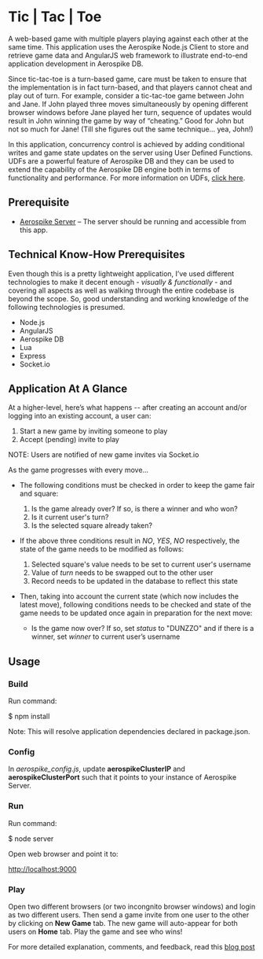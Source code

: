 # Tic | Tac | Toe

A web-based game with multiple players playing against each other at the same time. This application uses the Aerospike Node.js Client to store and retrieve game data and AngularJS web framework to illustrate end-to-end application development in Aerospike DB.

Since tic-tac-toe is a turn-based game, care must be taken to ensure that the implementation is in fact turn-based, and that players cannot cheat and play out of turn. For example, consider a tic-tac-toe game between John and Jane. If John played three moves simultaneously by opening different browser windows before Jane played her turn, sequence of updates would result in John winning the game by way of “cheating.” Good for John but not so much for Jane! (Till she figures out the same technique… yea, John!)

In this application, concurrency control is achieved by adding conditional writes and game state updates on the server using User Defined Functions. UDFs are a powerful feature of Aerospike DB and they can be used to extend the capability of the Aerospike DB engine both in terms of functionality and performance. For more information on UDFs, [click here](http://www.aerospike.com/docs/guide/udf.html).

## Prerequisite

- [Aerospike Server](http://www.aerospike.com/download/server/latest) – The server should be running and accessible from this app.

## Technical Know-How Prerequisites

Even though this is a pretty lightweight application, I’ve used different technologies to make it decent enough - *visually & functionally* - and covering all aspects as well as walking through the entire codebase is beyond the scope. So, good understanding and working knowledge of the following technologies is presumed.

* Node.js
* AngularJS
* Aerospike DB
* Lua
* Express
* Socket.io

## Application At A Glance 

At a higher-level, here’s what happens -- after creating an account and/or logging into an existing account, a user can:

1. Start a new game by inviting someone to play
2. Accept (pending) invite to play

NOTE: Users are notified of new game invites via Socket.io

As the game progresses with every move...

* The following conditions must be checked in order to keep the game fair and square:
    
    1.  Is the game already over? If so, is there a winner and who won?
    2.  Is it current user's turn?
    3.  Is the selected square already taken?

* If the above three conditions result in *NO*, *YES*, *NO* respectively, the state of the game needs to be modified as follows:
    
    1.  Selected square's value needs to be set to current user's username
    2.  Value of *turn* needs to be swapped out to the other user
    3.  Record needs to be updated in the database to reflect this state

* Then, taking into account the current state (which now includes the latest move), following conditions needs to be checked and state of the game needs to be updated once again in preparation for the next move:
    
    *   Is the game now over? If so, set *status* to "DUNZZO" and if there is a winner, set *winner* to current user’s username 

## Usage

### Build

Run command:

  $ npm install

Note: This will resolve application dependencies declared in package.json.

### Config

In *aerospike_config.js*, update **aerospikeClusterIP** and **aerospikeClusterPort** such that it points to your instance of Aerospike Server.

### Run

Run command:

  $ node server

Open web browser and point it to:

  [http://localhost:9000](http://localhost:9000)

### Play

Open two different browsers (or two incongnito browser windows) and login as two different users. Then send a game invite from one user to the other by clicking on **New Game** tab. The new game will auto-appear for both users on **Home** tab. Play the game and see who wins!

For more detailed explanation, comments, and feedback, read this [blog post](http://www.iamontheinet.com/2015/01/06/concurrency-control-in-multi-player-games-aerospike)


